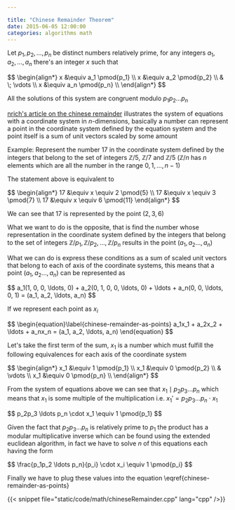 ```yaml
---

title: "Chinese Remainder Theorem"
date: 2015-06-05 12:00:00
categories: algorithms math
---
```


Let $p_1, p_2, \ldots, p_n$ be distinct numbers relatively prime, for any integers $a_1, a_2, \ldots, a_n$ there's an integer $x$ such that

<div>
$$
\begin{align*}
x &\equiv a_1 \pmod{p_1} \\
x &\equiv a_2 \pmod{p_2} \\
 & \; \vdots \\
x &\equiv a_n \pmod{p_n} \\
\end{align*}
$$
</div>

All the solutions of this system are congruent modulo $p_1p_2 \ldots p_n$

[nrich's article on the chinese remainder](http://nrich.maths.org/5466) illustrates the system of equations with a coordinate system in $n$-dimensions, basically a number can represent a point in the coordinate system defined by the equation system and the point itself is a sum of unit vectors scaled by some amount

Example: Represent the number $17$ in the coordinate system defined by the integers that belong to the set of integers $\mathbb{Z}/5$, $\mathbb{Z}/7$ and $\mathbb{Z}/5$ ($\mathbb{Z}/n$ has $n$ elements which are all the number in the range $0, 1, \ldots, n - 1$)

The statement above is equivalent to

<div>
$$
\begin{align*}
17 &\equiv x \equiv 2 \pmod{5} \\
17 &\equiv x \equiv 3 \pmod{7} \\
17 &\equiv x \equiv 6 \pmod{11}
\end{align*}
$$
</div>

We can see that $17$ is represented by the point $(2, 3, 6)$

What we want to do is the opposite, that is find the number whose representation in the coordinate system defined by the integers that belong to the set of integers $\mathbb{Z}/p_1, \mathbb{Z}/p_2, \ldots, \mathbb{Z}/p_n$ results in the point $(a_1, a_2 \ldots, a_n)$

What we can do is express these conditions as a sum of scaled unit vectors that belong to each of axis of the coordinate systems, this means that a point $(a_1, a_2 \ldots, a_n)$ can be represented as

<div>
$$
a_1(1, 0, 0, \ldots, 0) + a_2(0, 1, 0, 0, \ldots, 0) + \ldots + a_n(0, 0, \ldots, 0, 1) = (a_1, a_2, \ldots, a_n)
$$
</div>

If we represent each point as $x_i$

<div>
$$
\begin{equation}\label{chinese-remainder-as-points}
a_1x_1 + a_2x_2 + \ldots + a_nx_n = (a_1, a_2, \ldots, a_n)
\end{equation}
$$
</div>

Let's take the first term of the sum, $x_1$ is a number which must fulfill the following equivalences for each axis of the coordinate system

<div>
$$
\begin{align*}
x_1 &\equiv 1 \pmod{p_1} \\
x_1 &\equiv 0 \pmod{p_2} \\
 & \vdots \\
x_1 &\equiv 0 \pmod{p_n} \\
\end{align*}
$$
</div>

From the system of equations above we can see that $x_1 \mid p_2p_3 \ldots p_n$ which means that $x_1$ is some multiple of the multiplication i.e. $x_1' = p_2p_3 \ldots p_n \cdot x_1$

<div>
$$
p_2p_3 \ldots p_n \cdot x_1 \equiv 1 \pmod{p_1}
$$
</div>

Given the fact that $p_2p_3 \ldots p_n$ is relatively prime to $p_1$ the product has a modular multiplicative inverse which can be found using the extended euclidean algorithm, in fact we have to solve $n$ of this equations each having the form

<div>
$$
\frac{p_1p_2 \ldots p_n}{p_i} \cdot x_i \equiv 1 \pmod{p_i}
$$
</div>

Finally we have to plug these values into the equation \eqref{chinese-remainder-as-points}

{{< snippet file="static/code/math/chineseRemainder.cpp" lang="cpp" />}}
